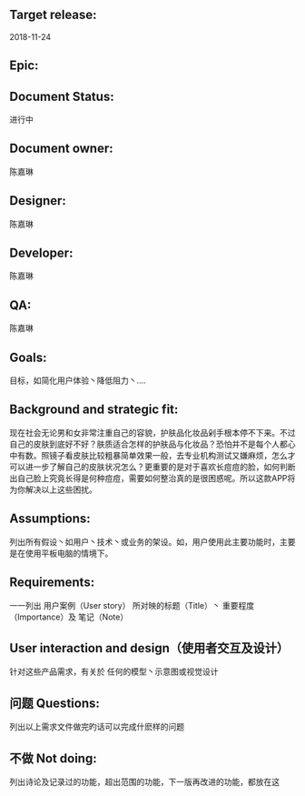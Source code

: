 ## Target release: 
2018-11-24
## Epic: 

## Document Status: 
进行中
## Document owner: 
陈嘉琳
##  Designer: 
陈嘉琳
## Developer: 
陈嘉琳
## QA: 
陈嘉琳
## Goals: 
目标，如简化用户体验丶降低阻力丶....
##  Background and strategic fit: 
 现在社会无论男和女非常注重自己的容貌，护肤品化妆品剁手根本停不下来。不过自己的皮肤到底好不好？肤质适合怎样的护肤品与化妆品？恐怕并不是每个人都心中有数。照镜子看皮肤比较粗暴简单效果一般，去专业机构测试又嫌麻烦，怎么才可以进一步了解自己的皮肤状况怎么？更重要的是对于喜欢长痘痘的脸，如何判断出自己脸上究竟长得是何种痘痘，需要如何整治真的是很困惑呢。所以这款APP将为你解决以上这些困扰。
## Assumptions: 
列出所有假设丶如用户丶技术丶或业务的架设。如，用户使用此主要功能时，主要是在使用平板电脑的情境下。
## Requirements:
一一列出 用户案例（User story） 
所对映的标题（Title）丶
重要程度（Importance）及
笔记（Note）
## User interaction and design（使用者交互及设计） 
针对这些产品需求，有关於 任何的模型丶示意图或视觉设计
## 问题 Questions: 
列出以上需求文件做完旳话可以完成什麽样的问题
## 不做 Not doing: 
列出诗论及记录过的功能，超出范围的功能，下一版再改进的功能，都放在这

